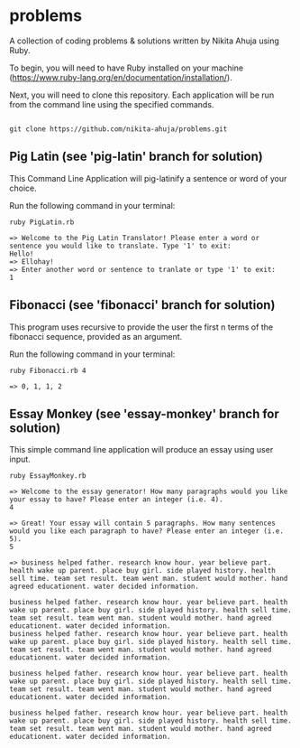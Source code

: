 # problems
A collection of coding problems & solutions written by Nikita Ahuja using Ruby.


To begin, you will need to have Ruby installed on your machine (https://www.ruby-lang.org/en/documentation/installation/).

Next, you will need to clone this repository. Each application will be run from the command line using the specified commands.

```

git clone https://github.com/nikita-ahuja/problems.git

```

## Pig Latin (see 'pig-latin' branch for solution)

This Command Line Application will pig-latinify a sentence or word of your choice.

Run the following command in your terminal:

```
ruby PigLatin.rb

=> Welcome to the Pig Latin Translator! Please enter a word or sentence you would like to translate. Type '1' to exit:
Hello!
=> Ellohay!
=> Enter another word or sentence to tranlate or type '1' to exit: 
1

```


## Fibonacci  (see 'fibonacci' branch for solution)

This program uses recursive to provide the user the first n terms of the fibonacci sequence, provided as an argument.

Run the following command in your terminal:

```
ruby Fibonacci.rb 4

=> 0, 1, 1, 2

```



## Essay Monkey (see 'essay-monkey' branch for solution)

This simple command line application will produce an essay using user input.

```
ruby EssayMonkey.rb

=> Welcome to the essay generator! How many paragraphs would you like your essay to have? Please enter an integer (i.e. 4).
4

=> Great! Your essay will contain 5 paragraphs. How many sentences would you like each paragraph to have? Please enter an integer (i.e. 5).
5

=> business helped father. research know hour. year believe part. health wake up parent. place buy girl. side played history. health sell time. team set result. team went man. student would mother. hand agreed educationent. water decided information.

business helped father. research know hour. year believe part. health wake up parent. place buy girl. side played history. health sell time. team set result. team went man. student would mother. hand agreed educationent. water decided information.
business helped father. research know hour. year believe part. health wake up parent. place buy girl. side played history. health sell time. team set result. team went man. student would mother. hand agreed educationent. water decided information.

business helped father. research know hour. year believe part. health wake up parent. place buy girl. side played history. health sell time. team set result. team went man. student would mother. hand agreed educationent. water decided information.

business helped father. research know hour. year believe part. health wake up parent. place buy girl. side played history. health sell time. team set result. team went man. student would mother. hand agreed educationent. water decided information.


```
